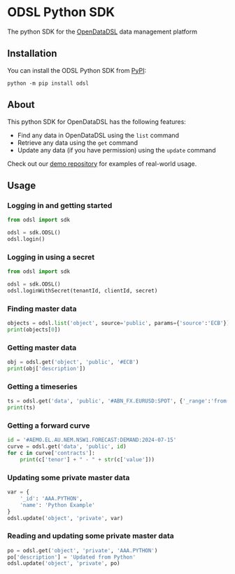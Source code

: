 # ODSL Python SDK

The python SDK for the [OpenDataDSL](https://opendatadsl.com) data management platform

## Installation
You can install the ODSL Python SDK from [PyPI](https://pypi.org/project/odsl/):

    python -m pip install odsl

## About
This python SDK for OpenDataDSL has the following features:

* Find any data in OpenDataDSL using the ```list``` command
* Retrieve any data using the ```get``` command
* Update any data (if you have permission) using the ```update``` command

Check out our [demo repository](https://github.com/OpenDataDSL/odsl-python-sdk-demo) for examples of real-world usage.

## Usage

### Logging in and getting started

```python
from odsl import sdk

odsl = sdk.ODSL()
odsl.login()
```

### Logging in using a secret
```python
from odsl import sdk

odsl = sdk.ODSL()
odsl.loginWithSecret(tenantId, clientId, secret)
```

### Finding master data

```python
objects = odsl.list('object', source='public', params={'source':'ECB'})
print(objects[0])
```

### Getting master data

```python
obj = odsl.get('object', 'public', '#ECB')
print(obj['description'])
```

### Getting a timeseries
```python
ts = odsl.get('data', 'public', '#ABN_FX.EURUSD:SPOT', {'_range':'from(2024-07-01)'})
print(ts)
```

### Getting a forward curve
```python
id = '#AEMO.EL.AU.NEM.NSW1.FORECAST:DEMAND:2024-07-15'
curve = odsl.get('data', 'public', id)
for c in curve['contracts']:
	print(c['tenor'] + " - " + str(c['value']))
```

### Updating some private master data
```python
var = {
    '_id': 'AAA.PYTHON',
    'name': 'Python Example'
}
odsl.update('object', 'private', var)
```

### Reading and updating some private master data
```python
po = odsl.get('object', 'private', 'AAA.PYTHON')
po['description'] = 'Updated from Python'
odsl.update('object', 'private', po)
```
